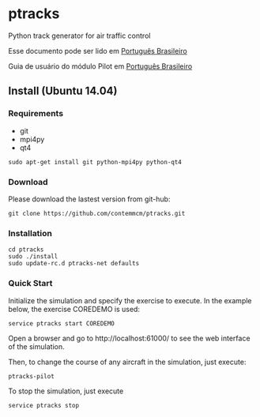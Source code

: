 # ptracks
Python track generator for air traffic control 

Esse documento pode ser lido em [Português Brasileiro](https://github.com/contemmcm/ptracks/blob/master/README_pt-br.md)  

Guia de usuário do módulo Pilot em [Português Brasileiro](https://github.com/contemmcm/ptracks/blob/master/user-guide_pt-br.md)

## Install (Ubuntu 14.04)


### Requirements

 * git
 * mpi4py
 * qt4

```
sudo apt-get install git python-mpi4py python-qt4
```

### Download

Please download the lastest version from git-hub:

```
git clone https://github.com/contemmcm/ptracks.git
```

### Installation


```
cd ptracks
sudo ./install
sudo update-rc.d ptracks-net defaults
```

### Quick Start

Initialize the simulation and specify the exercise to execute. In the example below, the exercise COREDEMO is used:

```
service ptracks start COREDEMO
```

Open a browser and go to http://localhost:61000/ to see the web interface of the simulation.

Then, to change the course of any aircraft in the simulation, just execute:

```
ptracks-pilot
```

To stop the simulation, just execute

```
service ptracks stop
```
